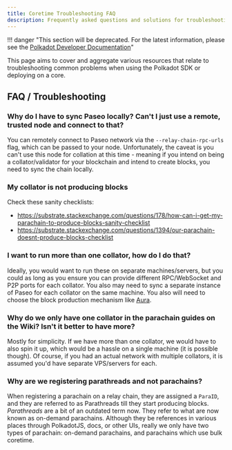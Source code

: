 ```yaml
---
title: Coretime Troubleshooting FAQ
description: Frequently asked questions and solutions for troubleshooting coretime and parachain deployment issues.
---
```


!!! danger "This section will be deprecated. For the latest information, please see the [Polkadot Developer Documentation](https://docs.polkadot.com/)"


This page aims to cover and aggregate various resources that relate to troubleshooting common
problems when using the Polkadot SDK or deploying on a core.

## FAQ / Troubleshooting

### Why do I have to sync Paseo locally? Can't I just use a remote, trusted node and connect to that?

You can remotely connect to Paseo network via the `--relay-chain-rpc-urls` flag, which can be passed
to your node. Unfortunately, the caveat is you can't use this node for collation at this time -
meaning if you intend on being a collator/validator for your blockchain and intend to create blocks,
you need to sync the chain locally.

### My collator is not producing blocks

Check these sanity checklists:

- https://substrate.stackexchange.com/questions/178/how-can-i-get-my-parachain-to-produce-blocks-sanity-checklist
- https://substrate.stackexchange.com/questions/1394/our-parachain-doesnt-produce-blocks-checklist

### I want to run more than one collator, how do I do that?

Ideally, you would want to run these on separate machines/servers, but you could as long as you
ensure you can provide different RPC/WebSocket and P2P ports for each collator. You also may need to
sync a separate instance of Paseo for each collator on the same machine. You also will need to
choose the block production mechanism like
[Aura](https://substrate.stackexchange.com/questions/5572/production-like-parachain-setup-and-launch).

### Why do we only have one collator in the parachain guides on the Wiki? Isn't it better to have more?

Mostly for simplicity. If we have more than one collator, we would have to also spin it up, which
would be a hassle on a single machine (it is possible though). Of course, if you had an actual
network with multiple collators, it is assumed you'd have separate VPS/servers for each.

### Why are we registering parathreads and not parachains?

When registering a parachain on a relay chain, they are assigned a `ParaID`, and they are referred
to as Parathreads till they start producing blocks. _Parathreads_ are a bit of an outdated term now.
They refer to what are now known as on-demand parachains. Although they be references in various
places through PolkadotJS, docs, or other UIs, really we only have two types of parachain: on-demand
parachains, and parachains which use bulk coretime.
